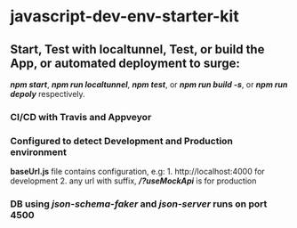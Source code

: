 # javascript-dev-env-starter-kit

## Start, Test with localtunnel, Test, or build the App, or  automated deployment to surge:
**_npm start_**, **_npm run localtunnel_**, **_npm test_**, or **_npm run build -s_**, or **_npm run depoly_** respectively.

 ### CI/CD with Travis and Appveyor
 
 ### Configured to detect Development and Production environment
 **baseUrl.js** file contains configuration, e.g:
    1. http://localhost:4000 for development
    2. any url with suffix, **_/?useMockApi_** is for production
 
 ### DB using **_json-schema-faker_** and **_json-server_** runs on port 4500
 
 
